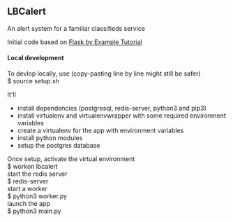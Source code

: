 ## LBCalert

An alert system for a familiar classifieds service

Initial code based on [Flask by Example Tutorial](https://realpython.com/flask-by-example-part-1-project-setup)

#### Local development

To devlop locally, use (copy-pasting line by line might still be safer)  
$ source setup.sh

It'll
- install dependencies (postgresql, redis-server, python3 and pip3)
- install virtualenv and virtualenvwrapper with some required environment variables
- create a virtualenv for the app with environment variables
- install python modules
- setup the postgres database

Once setup, activate the virtual environment  
$ workon lbcalert  
start the redis server  
$ redis-server  
start a worker  
$ python3 worker.py  
launch the app  
$ python3 main.py  
